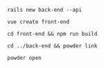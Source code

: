 
```
rails new back-end --api 
```

```
vue create front-end
```

```
cd front-end && npm run build
```

```
cd ../back-end && powder link 
```

```
powder open
```